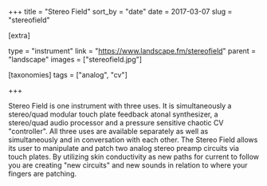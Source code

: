 +++
title = "Stereo Field"
sort_by = "date"
date = 2017-03-07
slug = "stereofield"

[extra]

type = "instrument"
link = "https://www.landscape.fm/stereofield"
parent = "landscape"
images = ["stereofield.jpg"]

[taxonomies]
tags = ["analog", "cv"]

+++

Stereo Field is one instrument with three uses. It is simultaneously a stereo/quad modular touch plate feedback atonal synthesizer, a stereo/quad audio processor and a pressure sensitive chaotic CV "controller". All three uses are available separately as well as simultaneously and in conversation with each other. The Stereo Field allows its user to manipulate and patch two analog stereo preamp circuits via touch plates. By utilizing skin conductivity as new paths for current to follow you are creating "new circuits" and new sounds in relation to where your fingers are patching. 
